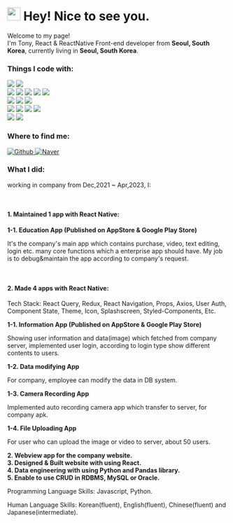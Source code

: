 <h1><img src="https://emojis.slackmojis.com/emojis/images/1531849430/4246/blob-sunglasses.gif?1531849430" width="30"/> Hey! Nice to see you.</h1>

<p>Welcome to my page! </br> I'm Tony, React & ReactNative Front-end developer from <b>Seoul, South Korea</b>, currently living in <b>Seoul, South Korea</b>. </p>

<h3>Things I code with:</h3>
<p>
  <img src="https://img.shields.io/badge/swift-CB3837?style=for-the-badge&logo=swift&logoColor=white"/>
  <img src="https://img.shields.io/badge/xcode-0984e3?style=for-the-badge&logo=xcode&logoColor=white"/><br/>
  
  <img src="https://img.shields.io/badge/React-20232A?style=for-the-badge&logo=react&logoColor=61DAFB"/>
  <img src="https://img.shields.io/badge/React_Native-20232A?style=for-the-badge&logo=react&logoColor=61DAFB"/>
  <img src="https://img.shields.io/badge/Redux-593D88?style=for-the-badge&logo=redux&logoColor=white"/>
  <img src="https://img.shields.io/badge/reduxToolkit-593D88?style=for-the-badge&logo=redux&logoColor=white"/>
  <img src="https://img.shields.io/badge/reactQuery-black?style=for-the-badge&logo=reactQuery&logoColor=white"/><br/>
  
  <img src="https://img.shields.io/badge/JavaScript-323330?style=for-the-badge&logo=javascript&logoColor=F7DF1E"/>
  <img src="https://img.shields.io/badge/HTML5-E34F26?style=for-the-badge&logo=html5&logoColor=white"/>
  <img src="https://img.shields.io/badge/CSS3-1572B6?style=for-the-badge&logo=css3&logoColor=white"/><br/>
  
  <img src="https://img.shields.io/badge/npm-CB3837?style=for-the-badge&logo=npm&logoColor=white"/>
  <img src="https://img.shields.io/badge/yarn-0984e3?style=for-the-badge&logo=yarn&logoColor=white"/>
  <img src="https://img.shields.io/badge/Node.js-339933?style=for-the-badge&logo=nodedotjs&logoColor=white"/>
  <img src="https://img.shields.io/badge/Express.js-000000?style=for-the-badge&logo=express&logoColor=white"/><br/>
  
  <img src="https://img.shields.io/badge/Python-FFD43B?style=for-the-badge&logo=python&logoColor=blue"/>
  <img src="https://img.shields.io/badge/GIT-E44C30?style=for-the-badge&logo=git&logoColor=white"/>
</p>

<h3>Where to find me:</h3>
<p>
  <a href="https://github.com/tony-yun" target="_blank">
    <img alt="Github" src="https://img.shields.io/badge/GitHub-%2312100E.svg?&style=for-the-badge&logo=Github&logoColor=white" />
  </a>
    <a href="https://blog.naver.com/lifeyun24" target="_blank">
    <img alt="Naver" src="https://img.shields.io/badge/Naver-%2312100E.svg?&style=for-the-badge&logo=Naver&logoColor=white" />
  </a>
</p>

<h3>What I did:</h3>
<p>working in company from Dec,2021 ~ Apr,2023, I:</p><br/>
<h4>1. Maintained 1 app with React Native:</h4>
<strong>1-1. Education App (Published on AppStore & Google Play Store)</strong>
<p>It's the company's main app which contains purchase, video, text editing, login etc. many core functions which a enterprise app should have. My job is to debug&maintain the app according to company's request.</p><br/>

<h4>2. Made 4 apps with React Native:</h4>
<p>Tech Stack: React Query, Redux, React Navigation, Props, Axios, User Auth, Component State, Theme, Icon, Splashscreen, Styled-Components, Etc.</p>
<strong>1-1. Information App (Published on AppStore & Google Play Store)</strong>
<p>Showing user information and data(image) which fetched from company server, implemented user login, according to login type show different contents to users.</p>
<strong>1-2. Data modifying App</strong>
<p>For company, employee can modify the data in DB system.</p>
<strong>1-3. Camera Recording App</strong>
<p>Implemented auto recording camera app which transfer to server, for company apk.</p>
<strong>1-4. File Uploading App</strong>
<p>For user who can upload the image or video to server, about 50 users.</p>

<strong>2. Webview app for the company website.</strong><br/>
<strong>3. Designed & Built website with using React.</strong><br/>
<strong>4. Data engineering with using Python and Pandas library.</strong><br/>
<strong>5. Enable to use CRUD in RDBMS, MySQL or Oracle.</strong><br/>

<p>Programming Language Skills: Javascript, Python.</p>
<p>Human Language Skills: Korean(fluent), English(fluent), Chinese(fluent) and Japanese(intermediate).</p>

